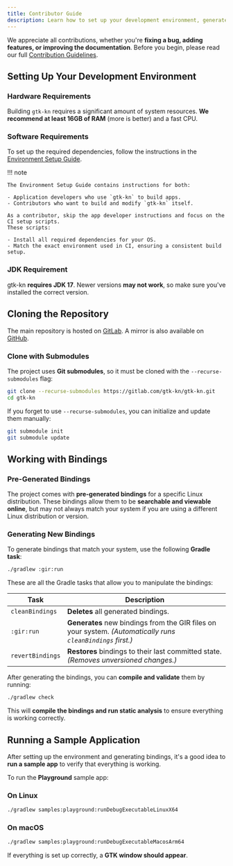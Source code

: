 ```yaml
---
title: Contributor Guide
description: Learn how to set up your development environment, generate bindings, and contribute to the gtk-kn project.
---
```


We appreciate all contributions, whether you're **fixing a bug, adding features, or improving the documentation**.
Before you begin, please read our
full [Contribution Guidelines](https://gitlab.com/gtk-kn/gtk-kn/-/blob/master/CONTRIBUTING.md).

## Setting Up Your Development Environment

### Hardware Requirements

Building `gtk-kn` requires a significant amount of system resources. **We recommend at least 16GB of RAM** (more is
better) and a fast CPU.

### Software Requirements

To set up the required dependencies, follow the instructions in
the [Environment Setup Guide](../developer-guide/environment-setup.md).

!!! note

    The Environment Setup Guide contains instructions for both:

    - Application developers who use `gtk-kn` to build apps.
    - Contributors who want to build and modify `gtk-kn` itself.

    As a contributor, skip the app developer instructions and focus on the CI setup scripts.
    These scripts:

    - Install all required dependencies for your OS.
    - Match the exact environment used in CI, ensuring a consistent build setup.

### JDK Requirement

gtk-kn **requires JDK 17**.
Newer versions **may not work**, so make sure you've installed the correct version.

## Cloning the Repository

The main repository is hosted on [GitLab](https://gitlab.com/gtk-kn/gtk-kn). A mirror is also available
on [GitHub](https://github.com/gtk-kn/gtk-kn).

### Clone with Submodules

The project uses **Git submodules**, so it must be cloned with the `--recurse-submodules` flag:

```sh
git clone --recurse-submodules https://gitlab.com/gtk-kn/gtk-kn.git
cd gtk-kn
```

If you forget to use `--recurse-submodules`, you can initialize and update them manually:

```sh
git submodule init
git submodule update
```

## Working with Bindings

### Pre-Generated Bindings

The project comes with **pre-generated bindings** for a specific Linux distribution.
These bindings allow them to be **searchable and viewable online**, but may not always match your system if you are
using a different Linux distribution or version.

### Generating New Bindings

To generate bindings that match your system, use the following **Gradle task**:

```sh
./gradlew :gir:run
```

These are all the Gradle tasks that allow you to manipulate the bindings:

| Task             | Description                                                                                                 |
|------------------|-------------------------------------------------------------------------------------------------------------|
| `cleanBindings`  | **Deletes** all generated bindings.                                                                         |
| `:gir:run`       | **Generates** new bindings from the GIR files on your system. _(Automatically runs `cleanBindings` first.)_ |
| `revertBindings` | **Restores** bindings to their last committed state. _(Removes unversioned changes.)_                       |


After generating the bindings, you can **compile and validate** them by running:

```sh
./gradlew check
```

This will **compile the bindings and run static analysis** to ensure everything is working correctly.

## Running a Sample Application

After setting up the environment and generating bindings, it's a good idea to **run a sample app** to verify that
everything is working.

To run the **Playground** sample app:

### On Linux

```sh
./gradlew samples:playground:runDebugExecutableLinuxX64
```

### On macOS

```sh
./gradlew samples:playground:runDebugExecutableMacosArm64
```

If everything is set up correctly, a **GTK window should appear**.
